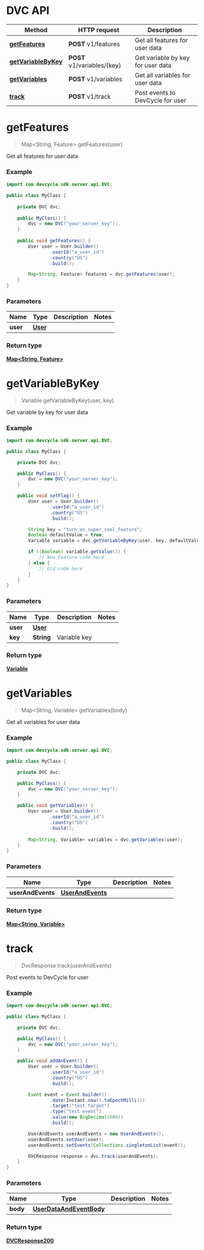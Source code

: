 # DVC API

Method | HTTP request | Description
------------- | ------------- | -------------
[**getFeatures**](DVC.md#getFeatures) | **POST** v1/features | Get all features for user data
[**getVariableByKey**](DVC.md#getVariableByKey) | **POST** v1/variables/{key} | Get variable by key for user data
[**getVariables**](DVC.md#getVariables) | **POST** v1/variables | Get all variables for user data
[**track**](DVC.md#track) | **POST** v1/track | Post events to DevCycle for user

<a name="getFeatures"></a>
# **getFeatures**
> Map&lt;String, Feature&gt; getFeatures(user)

Get all features for user data

### Example
```java
import com.devcycle.sdk.server.api.DVC;

public class MyClass {
    
    private DVC dvc;
    
    public MyClass() {
        dvc = new DVC("your_server_key");
    }
    
    public void getFeatures() {
        User user = User.builder()
                .userId("a_user_id")
                .country("US")
                .build();

        Map<String, Feature> features = dvc.getFeatures(user);
    }
}
```

### Parameters

Name | Type | Description  | Notes
------------- | ------------- | ------------- | -------------
 **user** | [**User**](User.md)|  |

### Return type

[**Map&lt;String, Feature&gt;**](Feature.md)

<a name="getVariableByKey"></a>
# **getVariableByKey**
> Variable getVariableByKey(user, key)

Get variable by key for user data

### Example
```java
import com.devcycle.sdk.server.api.DVC;

public class MyClass {

    private DVC dvc;

    public MyClass() {
        dvc = new DVC("your_server_key");
    }

    public void setFlag() {
        User user = User.builder()
                .userId("a_user_id")
                .country("US")
                .build();

        String key = "turn_on_super_cool_feature";
        Boolean defaultValue = true;
        Variable variable = dvc.getVariableByKey(user, key, defaultValue);

        if ((Boolean) variable.getValue()) {
            // New Feature code here
        } else {
            // Old code here
        }
    }
}
```

### Parameters

Name | Type | Description  | Notes
------------- | ------------- | ------------- | -------------
 **user** | [**User**](User.md)|  |
 **key** | **String**| Variable key |

### Return type

[**Variable**](Variable.md)

<a name="getVariables"></a>
# **getVariables**
> Map&lt;String, Variable&gt; getVariables(body)

Get all variables for user data

### Example
```java
import com.devcycle.sdk.server.api.DVC;

public class MyClass {

    private DVC dvc;

    public MyClass() {
        dvc = new DVC("your_server_key");
    }

    public void getVariables() {
        User user = User.builder()
                .userId("a_user_id")
                .country("US")
                .build();
        
        Map<String, Variable> variables = dvc.getVariables(user);
    }
}
```

### Parameters

Name | Type | Description  | Notes
------------- | ------------- | ------------- | -------------
 **userAndEvents** | [**UserAndEvents**](UserAndEvents.md)|  |

### Return type

[**Map&lt;String, Variable&gt;**](Variable.md)

<a name="track"></a>
# **track**
> DvcResponse track(userAndEvents)

Post events to DevCycle for user

### Example
```java
import com.devcycle.sdk.server.api.DVC;

public class MyClass {

    private DVC dvc;

    public MyClass() {
        dvc = new DVC("your_server_key");
    }

    public void addAnEvent() {
        User user = User.builder()
                .userId("a_user_id")
                .country("US")
                .build();

        Event event = Event.builder()
                .date(Instant.now().toEpochMilli())
                .target("test target")
                .type("test event")
                .value(new BigDecimal(600))
                .build();

        UserAndEvents userAndEvents = new UserAndEvents();
        userAndEvents.setUser(user);
        userAndEvents.setEvents(Collections.singletonList(event));

        DVCResponse response = dvc.track(userAndEvents);
    }
}
```

### Parameters

Name | Type | Description  | Notes
------------- | ------------- | ------------- | -------------
 **body** | [**UserDataAndEventBody**](UserAndEvents.md)|  |

### Return type

[**DVCResponse200**](DVCResponse.md)